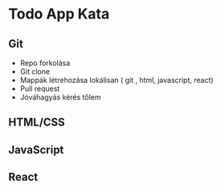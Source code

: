 # Todo App Kata

## Git
- Repo forkolása
- Git clone
- Mappák létrehozása lokálisan ( git , html, javascript, react)
- Pull request
- Jóváhagyás kérés tőlem
## HTML/CSS
## JavaScript
## React
